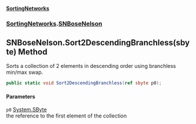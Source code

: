 #### [SortingNetworks](index.md 'index')
### [SortingNetworks](SortingNetworks.md 'SortingNetworks').[SNBoseNelson](SortingNetworks_SNBoseNelson.md 'SortingNetworks.SNBoseNelson')
## SNBoseNelson.Sort2DescendingBranchless(sbyte) Method
Sorts a collection of 2 elements in descending order using branchless min/max swap.  
```csharp
public static void Sort2DescendingBranchless(ref sbyte p0);
```
#### Parameters
<a name='SortingNetworks_SNBoseNelson_Sort2DescendingBranchless(sbyte)_p0'></a>
`p0` [System.SByte](https://docs.microsoft.com/en-us/dotnet/api/System.SByte 'System.SByte')  
the reference to the first element of the collection
  
